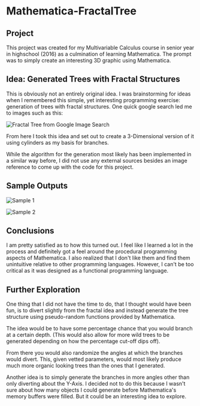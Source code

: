 # Mathematica-FractalTree

## Project
This project was created for my Multivariable Calculus course in senior year in highschool (2016) as a culmination of learning Mathematica. The prompt was to simply create an interesting 3D graphic using Mathematica.

## Idea: Generated Trees with Fractal Structures
This is obviously not an entirely original idea. I was brainstorming for ideas when I remembered this simple, yet interesting programming exercise: generation of trees with fractal structures.
One quick google search led me to images such as this:

![Fractal Tree from Google Image Search](http://i.stack.imgur.com/6w23I.png)

From here I took this idea and set out to create a 3-Dimensional version of it using cylinders as my basis for branches.

While the algorithm for the generation most likely has been implemented in a similar way before, I did not use any external sources besides an image reference to come up with the code for this project.

## Sample Outputs

![Sample 1](http://i.imgur.com/8sxYhsS.png)

![Sample 2](http://i.imgur.com/e79WWu6.png)

## Conclusions
I am pretty satisfied as to how this turned out. I feel like I learned a lot in the process and definitely got a feel around the procedural programming aspects of Mathematica. I also realized that I don't like them and find them unintuitive relative to other programming languages. However, I can't be too critical as it was designed as a functional programming language.

## Further Exploration
One thing that I did not have the time to do, that I thought would have been fun, is to divert slightly from the fractal idea and instead generate the tree structure using pseudo-random functions provided by Mathematica.

The idea would be to have some percentage chance that you would branch at a certain depth. (This would also allow for more wild trees to be generated depending on how the percentage cut-off dips off).

From there you would also randomize the angles at which the branches would divert. This, given vetted parameters, would most likely produce much more organic looking trees than the ones that I generated.

Another idea is to simply generate the branches in more angles other than only diverting about the Y-Axis. I decided not to do this because I wasn't sure about how many objects I could generate before Mathematica's memory buffers were filled. But it could be an interesting idea to explore.
